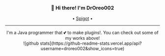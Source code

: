 <h3 align="center">👋 Hi there! I'm DrOreo002</h3>
<p align="center">
  • <a href="https://www.spigotmc.org/resources/authors/droreo002.416123/">Spigot</a> •
</p>

---
<div align="center">
  I'm a Java programmer that 💕 to make plugins!. You can check out some of my works above!</br>
  ![github stats](https://github-readme-stats.vercel.app/api?username=droreo002&show_icons=true)
</div>
